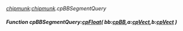 _[chipmunk](../../modules/chipmunk/chipmunk-module.md):[chipmunk](../../modules/chipmunk/chipmunk-module.md).cpBBSegmentQuery_
##### Function cpBBSegmentQuery:[cpFloat](../../modules/chipmunk/chipmunk-cpfloat.md)( bb:[cpBB](../../modules/chipmunk/chipmunk-cpbb.md),a:[cpVect](../../modules/chipmunk/chipmunk-cpvect.md),b:[cpVect](../../modules/chipmunk/chipmunk-cpvect.md) )

